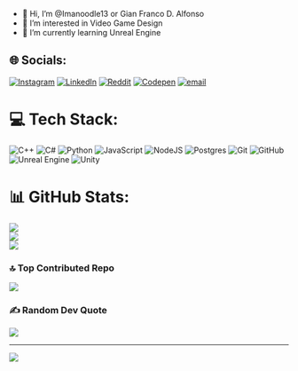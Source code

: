 - 👋 Hi, I’m @Imanoodle13 or Gian Franco D. Alfonso
- 👀 I’m interested in Video Game Design
- 🌱 I’m currently learning Unreal Engine


## 🌐 Socials:
[![Instagram](https://img.shields.io/badge/Instagram-%23E4405F.svg?logo=Instagram&logoColor=white)](https://instagram.com/@imanoodle143) [![LinkedIn](https://img.shields.io/badge/LinkedIn-%230077B5.svg?logo=linkedin&logoColor=white)](www.linkedin.com/in/gian-franco-alfonso-5a90a0222) [![Reddit](https://img.shields.io/badge/Reddit-%23FF4500.svg?logo=Reddit&logoColor=white)](https://reddit.com/user/u/Imanoodle143) [![Codepen](https://img.shields.io/badge/Codepen-000000?logo=codepen&logoColor=white)](https://codepen.io/@Imanoodle13) [![email](https://img.shields.io/badge/Email-D14836?logo=gmail&logoColor=white)](mailto:alfonsogian225@gmail.com) 

# 💻 Tech Stack:
![C++](https://img.shields.io/badge/c++-%2300599C.svg?style=for-the-badge&logo=c%2B%2B&logoColor=white) ![C#](https://img.shields.io/badge/c%23-%23239120.svg?style=for-the-badge&logo=csharp&logoColor=white) ![Python](https://img.shields.io/badge/python-3670A0?style=for-the-badge&logo=python&logoColor=ffdd54) ![JavaScript](https://img.shields.io/badge/javascript-%23323330.svg?style=for-the-badge&logo=javascript&logoColor=%23F7DF1E) ![NodeJS](https://img.shields.io/badge/node.js-6DA55F?style=for-the-badge&logo=node.js&logoColor=white) ![Postgres](https://img.shields.io/badge/postgres-%23316192.svg?style=for-the-badge&logo=postgresql&logoColor=white) ![Git](https://img.shields.io/badge/git-%23F05033.svg?style=for-the-badge&logo=git&logoColor=white) ![GitHub](https://img.shields.io/badge/github-%23121011.svg?style=for-the-badge&logo=github&logoColor=white) ![Unreal Engine](https://img.shields.io/badge/unrealengine-%23313131.svg?style=for-the-badge&logo=unrealengine&logoColor=white) ![Unity](https://img.shields.io/badge/unity-%23000000.svg?style=for-the-badge&logo=unity&logoColor=white)
# 📊 GitHub Stats:
![](https://github-readme-stats.vercel.app/api?username=Imanoodle13&theme=blue-green&hide_border=false&include_all_commits=true&count_private=true)<br/>
![](https://nirzak-streak-stats.vercel.app/?user=Imanoodle13&theme=blue-green&hide_border=false)<br/>
![](https://github-readme-stats.vercel.app/api/top-langs/?username=Imanoodle13&theme=blue-green&hide_border=false&include_all_commits=true&count_private=true&layout=compact)

### 🔝 Top Contributed Repo
![](https://github-contributor-stats.vercel.app/api?username=Imanoodle13&limit=5&theme=blue-green&combine_all_yearly_contributions=true)

### ✍️ Random Dev Quote
![](https://quotes-github-readme.vercel.app/api?type=vetical&theme=merko)

---
[![](https://visitcount.itsvg.in/api?id=Imanoodle13&icon=2&color=6)](https://visitcount.itsvg.in)

<!-- Proudly created with GPRM ( https://gprm.itsvg.in ) -->
